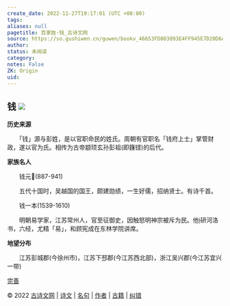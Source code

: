 ```yaml
---
create_date: 2022-11-27T19:17:01 (UTC +08:00)
tags: 
aliases: null
pagetitle: 百家姓·钱_古诗文网
source: https://so.gushiwen.cn/guwen/bookv_46653FD803893E4FF945E7D20D6A28EE.aspx
author: 
status: 未阅读
category: 
notes: False
ZK: Origin
uid: 
---
```


## **钱** ![](https://song.gushiwen.cn/siteimg/speak-er.png)

**历史来源**

　　「钱」源与彭姓，是以官职命民的姓氏。周朝有官职名「钱府上士」掌管财政，遂以官为氏。相传为古帝颛顼玄孙彭祖(即籛铿)的后代。

**家族名人**

　　钱元(887-941)

　　五代十国时，吴越国的国王，颇建勋绩，一生好儒，招纳贤士。有诗千首。

　　钱一本(1539-1610)

　　明朝易学家，江苏常州人，官至征御史，因触怒明神宗被斥为民。他研河洛书，六经，尤精「易」，和顾宪成在东林学院讲席。

**地望分布**

　　江苏彭城郡(今徐州市)，江苏下邳郡(今江苏西北部)，浙江吴兴郡(今江苏宜兴一带)

[完善](https://so.gushiwen.cn/jiucuo.aspx?u=%e7%ab%a0%e8%8a%822308%e3%80%8a%e7%99%be%e5%ae%b6%e5%a7%93%c2%b7%e9%92%b1%e3%80%8b)

© 2022 [古诗文网](https://www.gushiwen.cn/) | [诗文](https://so.gushiwen.cn/shiwens/) | [名句](https://so.gushiwen.cn/mingjus/) | [作者](https://so.gushiwen.cn/authors/) | [古籍](https://so.gushiwen.cn/guwen/) | [纠错](https://so.gushiwen.cn/jiucuo.aspx?u=)
